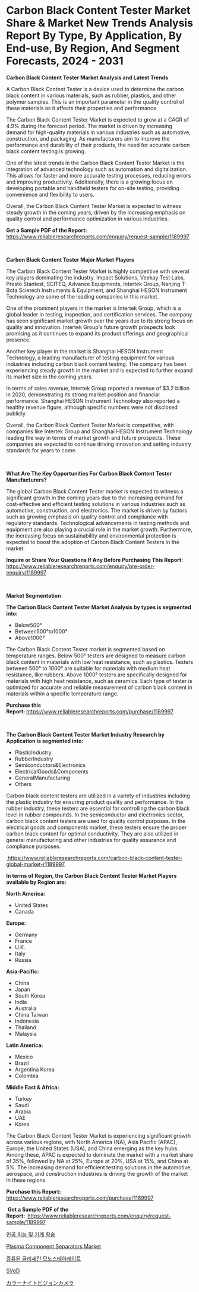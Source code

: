 <p><h1>Carbon Black Content Tester Market Share & Market New Trends Analysis Report By Type, By Application, By End-use, By Region, And Segment Forecasts, 2024 - 2031</h1></p><p><strong>Carbon Black Content Tester Market Analysis and Latest Trends</strong></p>
<p><p>A Carbon Black Content Tester is a device used to determine the carbon black content in various materials, such as rubber, plastics, and other polymer samples. This is an important parameter in the quality control of these materials as it affects their properties and performance.</p><p>The Carbon Black Content Tester Market is expected to grow at a CAGR of 4.9% during the forecast period. The market is driven by increasing demand for high-quality materials in various industries such as automotive, construction, and packaging. As manufacturers aim to improve the performance and durability of their products, the need for accurate carbon black content testing is growing.</p><p>One of the latest trends in the Carbon Black Content Tester Market is the integration of advanced technology such as automation and digitalization. This allows for faster and more accurate testing processes, reducing errors and improving productivity. Additionally, there is a growing focus on developing portable and handheld testers for on-site testing, providing convenience and flexibility to users.</p><p>Overall, the Carbon Black Content Tester Market is expected to witness steady growth in the coming years, driven by the increasing emphasis on quality control and performance optimization in various industries.</p></p>
<p><strong>Get a Sample PDF of the Report:&nbsp;</strong> <a href="https://www.reliableresearchreports.com/enquiry/request-sample/1189997">https://www.reliableresearchreports.com/enquiry/request-sample/1189997</a></p>
<p>&nbsp;</p>
<p><strong>Carbon Black Content Tester Major Market Players</strong></p>
<p><p>The Carbon Black Content Tester Market is highly competitive with several key players dominating the industry. Impact Solutions, Veekay Test Labs, Presto Stantest, SCITEQ, Advance Equipments, Intertek Group, Nanjing T-Bota Scietech Instruments & Equipment, and Shanghai HESON Instrument Technology are some of the leading companies in this market.</p><p>One of the prominent players in the market is Intertek Group, which is a global leader in testing, inspection, and certification services. The company has seen significant market growth over the years due to its strong focus on quality and innovation. Intertek Group's future growth prospects look promising as it continues to expand its product offerings and geographical presence.</p><p>Another key player in the market is Shanghai HESON Instrument Technology, a leading manufacturer of testing equipment for various industries including carbon black content testing. The company has been experiencing steady growth in the market and is expected to further expand its market size in the coming years.</p><p>In terms of sales revenue, Intertek Group reported a revenue of $3.2 billion in 2020, demonstrating its strong market position and financial performance. Shanghai HESON Instrument Technology also reported a healthy revenue figure, although specific numbers were not disclosed publicly.</p><p>Overall, the Carbon Black Content Tester Market is competitive, with companies like Intertek Group and Shanghai HESON Instrument Technology leading the way in terms of market growth and future prospects. These companies are expected to continue driving innovation and setting industry standards for years to come.</p></p>
<p>&nbsp;</p>
<p><strong>What Are The Key Opportunities For Carbon Black Content Tester Manufacturers?</strong></p>
<p><p>The global Carbon Black Content Tester market is expected to witness a significant growth in the coming years due to the increasing demand for cost-effective and efficient testing solutions in various industries such as automotive, construction, and electronics. The market is driven by factors such as growing emphasis on quality control and compliance with regulatory standards. Technological advancements in testing methods and equipment are also playing a crucial role in the market growth. Furthermore, the increasing focus on sustainability and environmental protection is expected to boost the adoption of Carbon Black Content Testers in the market.</p></p>
<p><strong>Inquire or Share Your Questions If Any Before Purchasing This Report:</strong> <a href="https://www.reliableresearchreports.com/enquiry/pre-order-enquiry/1189997">https://www.reliableresearchreports.com/enquiry/pre-order-enquiry/1189997</a></p>
<p>&nbsp;</p>
<p><strong>Market Segmentation</strong></p>
<p><strong>The Carbon Black Content Tester Market Analysis by types is segmented into:</strong></p>
<p><ul><li>Below500°</li><li>Between500°to1000°</li><li>Above1000°</li></ul></p>
<p><p>The Carbon Black Content Tester market is segmented based on temperature ranges. Below 500° testers are designed to measure carbon black content in materials with low heat resistance, such as plastics. Testers between 500° to 1000° are suitable for materials with medium heat resistance, like rubbers. Above 1000° testers are specifically designed for materials with high heat resistance, such as ceramics. Each type of tester is optimized for accurate and reliable measurement of carbon black content in materials within a specific temperature range.</p></p>
<p><strong>Purchase this Report:&nbsp;</strong><a href="https://www.reliableresearchreports.com/purchase/1189997">https://www.reliableresearchreports.com/purchase/1189997</a></p>
<p>&nbsp;</p>
<p><strong>The Carbon Black Content Tester Market Industry Research by Application is segmented into:</strong></p>
<p><ul><li>PlasticIndustry</li><li>RubberIndustry</li><li>Semiconductors&Electronics</li><li>ElectricalGoods&Components</li><li>GeneralManufacturing</li><li>Others</li></ul></p>
<p><p>Carbon black content testers are utilized in a variety of industries including the plastic industry for ensuring product quality and performance. In the rubber industry, these testers are essential for controlling the carbon black level in rubber compounds. In the semiconductor and electronics sector, carbon black content testers are used for quality control purposes. In the electrical goods and components market, these testers ensure the proper carbon black content for optimal conductivity. They are also utilized in general manufacturing and other industries for quality assurance and compliance purposes.</p></p>
<p><a href="https://www.reliableresearchreports.com/carbon-black-content-tester-global-market-r1189997">&nbsp;https://www.reliableresearchreports.com/carbon-black-content-tester-global-market-r1189997</a></p>
<p><strong>In terms of Region, the Carbon Black Content Tester Market Players available by Region are:</strong></p>
<p>
    <p> <strong> North America: </strong>
        <ul>
            <li>United States</li>
            <li>Canada</li>
        </ul>
        </p> 
    <p> <strong> Europe: </strong>
        <ul>
            <li>Germany</li>
            <li>France</li>
            <li>U.K.</li>
            <li>Italy</li>
            <li>Russia</li>
        </ul>
        </p> 
    <p> <strong> Asia-Pacific: </strong>
        <ul>
            <li>China</li>
            <li>Japan</li>
            <li>South Korea</li>
            <li>India</li>
            <li>Australia</li>
            <li>China Taiwan</li>
            <li>Indonesia</li>
            <li>Thailand</li>
            <li>Malaysia</li>
        </ul>
        </p> 
    <p> <strong> Latin America: </strong>
        <ul>
            <li>Mexico</li>
            <li>Brazil</li>
            <li>Argentina Korea</li>
            <li>Colombia</li>
        </ul>
        </p> 
    <p> <strong> Middle East & Africa: </strong>
        <ul>
            <li>Turkey</li>
            <li>Saudi</li>
            <li>Arabia</li>
            <li>UAE</li>
            <li>Korea</li>
        </ul>
    </p>
    </p>
<p><p>The Carbon Black Content Tester Market is experiencing significant growth across various regions, with North America (NA), Asia Pacific (APAC), Europe, the United States (USA), and China emerging as the key hubs. Among these, APAC is expected to dominate the market with a market share of 35%, followed by NA at 25%, Europe at 20%, USA at 15%, and China at 5%. The increasing demand for efficient testing solutions in the automotive, aerospace, and construction industries is driving the growth of the market in these regions.</p></p>
<p><strong>Purchase this Report: </strong><a href="https://www.reliableresearchreports.com/purchase/1189997">https://www.reliableresearchreports.com/purchase/1189997</a></p>
<p>&nbsp;<strong>Get a Sample PDF of the Report:&nbsp;&nbsp;</strong><a href="https://www.reliableresearchreports.com/enquiry/request-sample/1189997">https://www.reliableresearchreports.com/enquiry/request-sample/1189997</a></p>
<p><strong></strong></p>
<p><p><a href="https://medium.com/@jackieshlerin9805/%EC%9D%B8%EA%B3%B5-%EC%A7%80%EB%8A%A5-%EB%B0%8F-%EA%B8%B0%EA%B3%84-%ED%95%99%EC%8A%B5-%EC%8B%9C%EC%9E%A5-%EB%8F%99%ED%96%A5-%EB%B0%8F-%EC%8B%9C%EC%9E%A5-%EB%B6%84%EC%84%9D%EC%9D%80-2024-2031%EB%85%84%EA%B9%8C%EC%A7%80-%EC%98%88%EC%B8%A1%EB%90%98%EC%97%88%EC%8A%B5%EB%8B%88%EB%8B%A4-d63030474849">인공 지능 및 기계 학습</a></p><p><a href="https://www.linkedin.com/pulse/plasma-component-separators-market-size-outlook-forecast-2024-6fbce?trackingId=k9GDFT%2BJK1z9h%2FwnSZzUgA%3D%3D">Plasma Component Separators Market</a></p><p><a href="https://github.com/trmesnao7959541/Market-Research-Report-List-1/blob/main/153168132445.md">증류된 글리세린 모노스테아레이트</a></p><p><a href="https://github.com/mreklxf44233/Market-Research-Report-List-1/blob/main/190821135389.md">SVoD</a></p><p><a href="https://medium.com/@annchovey1988/%E3%82%AB%E3%83%A9%E3%83%BC%E3%83%8A%E3%82%A4%E3%83%88%E3%83%93%E3%82%B8%E3%83%A7%E3%83%B3%E3%82%AB%E3%83%A1%E3%83%A9%E5%B8%82%E5%A0%B4%E3%81%AE%E3%82%A4%E3%83%B3%E3%82%B5%E3%82%A4%E3%83%88-%E5%B8%82%E5%A0%B4%E5%8B%95%E5%90%91-%E6%88%90%E9%95%B7-2024%E5%B9%B4%E3%81%8B%E3%82%892031%E5%B9%B4%E3%81%BE%E3%81%A7%E3%81%AE%E4%BA%88%E6%B8%AC-20383f281998">カラーナイトビジョンカメラ</a></p></p>